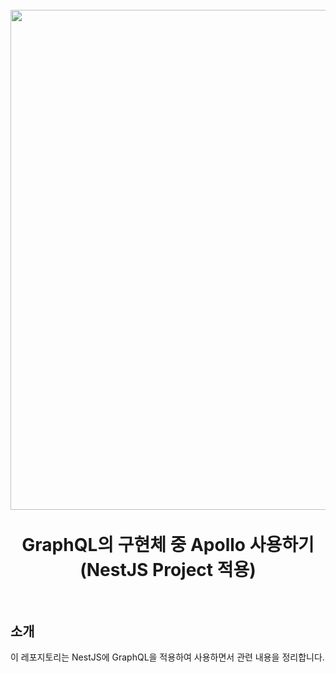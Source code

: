 <h1 align="center">
  <br>
  <img src="https://tech.kakao.com/wp-content/uploads/2019/12/kakaoTech_Img_04.png"  width=800"></a>
  <br>
  <br>
  GraphQL의 구현체 중 Apollo 사용하기(NestJS Project 적용)
  <br>
  <br>
</h1>

## 소개

이 레포지토리는 NestJS에 GraphQL을 적용하여 사용하면서 관련 내용을 정리합니다.
